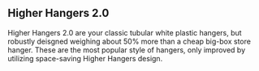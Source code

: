 ## Higher Hangers 2.0
                    
Higher Hangers 2.0 are your classic tubular white plastic hangers, but robustly deisgned weighing about 50% more than a cheap big-box store hanger. These are the most popular style of hangers, only improved by utilizing space-saving Higher Hangers design.  
